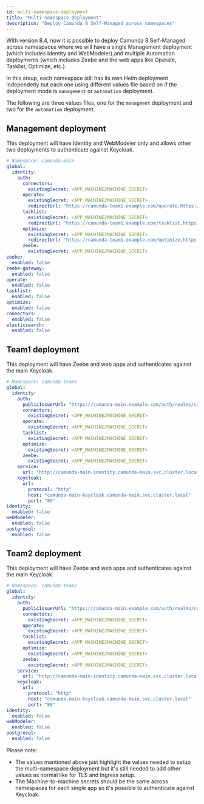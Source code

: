 ```yaml
---
id: multi-namespace-deployment
title: "Multi-namespace deployment"
description: "Deploy Camunda 8 Self-Managed across namespaces"
---
```


With version 8.4, now it is possible to deploy Camunda 8 Self-Managed across namespaces where we will have a single Management deployment (which includes Identity and WebModeler),and multiple Automation deployments (which includes Zeebe and the web apps like Operate, Tasklist, Optimize, etc.).

In this steup, each namespace still has its own Helm deployment independetly but each one using different values file based on if the deployment mode is `management` or `automation` deployment.

The following are three values files, one for the `managment` deployment and two for the `automation` deployment.

## Management deployment

This deployment will have Identity and WebModeler only and allows other two deployments to authenticate against Keycloak.

```yaml
# Namespace: camunda-main
global:
  identity:
    auth:
      connectors:
        existingSecret: <APP_MACHINE2MACHINE_SECRET>
      operate:
        existingSecret: <APP_MACHINE2MACHINE_SECRET>
        redirectUrl: "https://camunda-team1.example.com/operate,https://camunda-team2.example.com/operate"
      tasklist:
        existingSecret: <APP_MACHINE2MACHINE_SECRET>
        redirectUrl: "https://camunda-team1.example.com/tasklist,https://camunda-team2.example.com/tasklist"
      optimize:
        existingSecret: <APP_MACHINE2MACHINE_SECRET>
        redirectUrl: "https://camunda-team1.example.com/optimize,https://camunda-team2.example.com/optimize"
      zeebe:
        existingSecret: <APP_MACHINE2MACHINE_SECRET>
zeebe:
  enabled: false
zeebe-gateway:
  enabled: false
operate:
  enabled: false
tasklist:
  enabled: false
optimize:
  enabled: false
connectors:
  enabled: false
elasticsearch:
  enabled: false
```

## Team1 deployment

This deployment will have Zeebe and web apps and authenticates against the main Keycloak.

```yaml
# Namespace: camunda-team1
global:
  identity:
    auth:
      publicIssuerUrl: "https://camunda-main.example.com/auth/realms/camunda-platform"
      connectors:
        existingSecret: <APP_MACHINE2MACHINE_SECRET>
      operate:
        existingSecret: <APP_MACHINE2MACHINE_SECRET>
      tasklist:
        existingSecret: <APP_MACHINE2MACHINE_SECRET>
      optimize:
        existingSecret: <APP_MACHINE2MACHINE_SECRET>
      zeebe:
        existingSecret: <APP_MACHINE2MACHINE_SECRET>
    service:
      url: "http://camunda-main-identity.camunda-main.svc.cluster.local:80/identity"
    keycloak:
      url:
        protocol: "http"
        host: "camunda-main-keycloak.camunda-main.svc.cluster.local"
        port: "80"
identity:
  enabled: false
webModeler:
  enabled: false
postgresql:
  enabled: false
```

## Team2 deployment

This deployment will have Zeebe and web apps and authenticates against the main Keycloak.

```yaml
# Namespace: camunda-team2
global:
  identity:
    auth:
      publicIssuerUrl: "https://camunda-main.example.com/auth/realms/camunda-platform"
      connectors:
        existingSecret: <APP_MACHINE2MACHINE_SECRET>
      operate:
        existingSecret: <APP_MACHINE2MACHINE_SECRET>
      tasklist:
        existingSecret: <APP_MACHINE2MACHINE_SECRET>
      optimize:
        existingSecret: <APP_MACHINE2MACHINE_SECRET>
      zeebe:
        existingSecret: <APP_MACHINE2MACHINE_SECRET>
    service:
      url: "http://camunda-main-identity.camunda-main.svc.cluster.local:80/identity"
    keycloak:
      url:
        protocol: "http"
        host: "camunda-main-keycloak.camunda-main.svc.cluster.local"
        port: "80"
identity:
  enabled: false
webModeler:
  enabled: false
postgresql:
  enabled: false
```

Please note:

- The values mantioned above just highlight the values needed to setup the multi-namespace deployment but it's still needed to add other values as normal like for TLS and Ingress setup.
- The Machine-to-machine secrets should be the same across namespaces for each single app so it's possible to authenticate against Keycloak.
